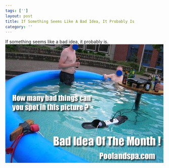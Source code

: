 ```yaml
---
tags: ['']
layout: post
title: If Something Seems Like A Bad Idea, It Probably Is
category: ''
---
```

If something seems like a bad idea, it probably is.
![If something seems like a bad idea, it probably is.](/uploads/2012-8-31-if-something-seems-like-a-bad-idea-it-probably-is.jpg)
